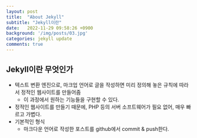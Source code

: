 ```yaml
---
layout: post
title:  "About Jekyll"
subtitle: "Jekyll이란"
date:   2022-11-29 09:58:26 +0900
background: '/img/posts/03.jpg'
categories: jekyll update
comments: true
---
```


## Jekyll이란 무엇인가

- 텍스트 변환 엔진으로, 마크업 언어로 글을 작성하면 미리 정의해 놓은 규칙에 따라서 정적인 웹사이트를 만들어줌
    - 이 과정에서 원하는 기능들을 구현할 수 있다.
- 정적인 웹사이트를 만들기 때문에, PHP 등의 서버 소프트웨어가 필요 없어, 매우 빠르고 가볍다.
- 기본적인 형식
    - 마크다운 언어로 작성한 포스트를 github에서 commit & push한다.
